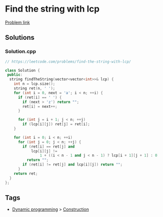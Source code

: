 # Find the string with lcp

[Problem link](https://leetcode.com/problems/find-the-string-with-lcp/)

## Solutions


### Solution.cpp
```cpp
// https://leetcode.com/problems/find-the-string-with-lcp/

class Solution {
 public:
  string findTheString(vector<vector<int>>& lcp) {
    int n = lcp.size();
    string ret(n, ' ');
    for (int i = 0, next = 'a'; i < n; ++i) {
      if (ret[i] == ' ') {
        if (next > 'z') return "";
        ret[i] = next++;
      }

      for (int j = i + 1; j < n; ++j)
        if (lcp[i][j]) ret[j] = ret[i];
    }

    for (int i = 0; i < n; ++i)
      for (int j = 0; j < n; ++j) {
        if (ret[i] == ret[j] and
            lcp[i][j] !=
                1 + ((i < n - 1 and j < n - 1) ? lcp[i + 1][j + 1] : 0))
          return "";
        if (ret[i] != ret[j] and lcp[i][j]) return "";
      }
    return ret;
  }
};
```
## Tags

* [Dynamic programming](/README.md#Dynamic_programming) > [Construction](/README.md#Dynamic_programming-Construction)
